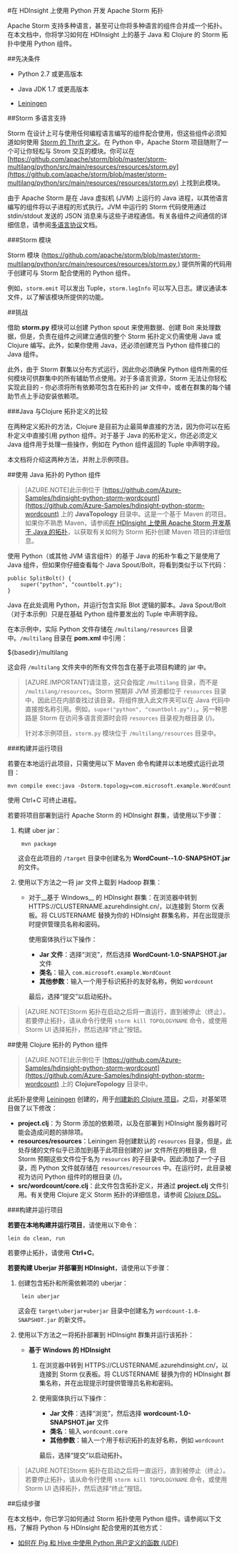 <properties
   pageTitle="在 HDinsight 上的 Storm 拓扑中使用 Python 组件 | Windows Azure"
   description="了解如何在 Azure HDInsight 上的 Apache Storm 中使用 Python 组件。你将学习如何通过基于 Java 和 Clojure 的 Storm 拓扑使用 Python 组件。"
   services="hdinsight"
   documentationCenter=""
   authors="Blackmist"
   manager="paulettm"
   editor="cgronlun"/>

<tags
	ms.service="hdinsight"
	ms.date="12/04/2015"
	wacn.date="02/17/2016"/>

#在 HDInsight 上使用 Python 开发 Apache Storm 拓扑

Apache Storm 支持多种语言，甚至可让你将多种语言的组件合并成一个拓扑。在本文档中，你将学习如何在 HDInsight 上的基于 Java 和 Clojure 的 Storm 拓扑中使用 Python 组件。

##先决条件

* Python 2.7 或更高版本

* Java JDK 1.7 或更高版本

* [Leiningen](http://leiningen.org/)

##Storm 多语言支持

Storm 在设计上可与使用任何编程语言编写的组件配合使用，但这些组件必须知道如何使用 [Storm 的 Thrift 定义](https://github.com/apache/storm/blob/master/storm-core/src/storm.thrift)。在 Python 中，Apache Storm 项目随附了一个可让你轻松与 Strom 交互的模块。你可以在 [https://github.com/apache/storm/blob/master/storm-multilang/python/src/main/resources/resources/storm.py](https://github.com/apache/storm/blob/master/storm-multilang/python/src/main/resources/resources/storm.py) 上找到此模块。

由于 Apache Storm 是在 Java 虚拟机 (JVM) 上运行的 Java 进程，以其他语言编写的组件将以子进程的形式执行。JVM 中运行的 Storm 代码使用通过 stdin/stdout 发送的 JSON 消息来与这些子进程通信。有关各组件之间通信的详细信息，请参阅[多语言协议](https://storm.apache.org/documentation/Multilang-protocol.html)文档。

###Storm 模块

Storm 模块 (https://github.com/apache/storm/blob/master/storm-multilang/python/src/main/resources/resources/storm.py,) 提供所需的代码用于创建可与 Storm 配合使用的 Python 组件。

例如，`storm.emit` 可以发出 Tuple，`storm.logInfo` 可以写入日志。建议通读本文件，以了解该模块所提供的功能。

##挑战

借助 __storm.py__ 模块可以创建 Python spout 来使用数据、创建 Bolt 来处理数据，但是，负责在组件之间建立通信的整个 Storm 拓扑定义仍需使用 Java 或 Clojure 编写。此外，如果你使用 Java，还必须创建充当 Python 组件接口的 Java 组件。

此外，由于 Storm 群集以分布方式运行，因此你必须确保 Python 组件所需的任何模块可供群集中的所有辅助节点使用。对于多语言资源，Storm 无法让你轻松实现此目的 - 你必须将所有依赖项包含在拓扑的 jar 文件中，或者在群集的每个辅助节点上手动安装依赖项。

###Java 与Clojure 拓扑定义的比较

在两种定义拓扑的方法，Clojure 是目前为止最简单直接的方法，因为你可以在拓朴定义中直接引用 python 组件。对于基于 Java 的拓朴定义，你还必须定义 Java 组件用于处理一些操作，例如在 Python 组件返回的 Tuple 中声明字段。

本文档将介绍这两种方法，并附上示例项目。

##使用 Java 拓扑的 Python 组件

> [AZURE.NOTE]此示例位于 [https://github.com/Azure-Samples/hdinsight-python-storm-wordcount](https://github.com/Azure-Samples/hdinsight-python-storm-wordcount) 上的 __JavaTopology__ 目录中。这是一个基于 Maven 的项目。如果你不熟悉 Maven，请参阅[在 HDInsight 上使用 Apache Storm 开发基于 Java 的拓扑](/documentation/articles/hdinsight-storm-develop-java-topology)，以获取有关如何为 Storm 拓扑创建 Maven 项目的详细信息。

使用 Python（或其他 JVM 语言组件）的基于 Java 的拓朴乍看之下是使用了 Java 组件，但如果你仔细查看每个 Java Spout/Bolt，将看到类似于以下代码：

    public SplitBolt() {
        super("python", "countbolt.py");
    }

Java 在此处调用 Python，并运行包含实际 Blot 逻辑的脚本。Java Spout/Bolt（对于本示例）只是在基础 Python 组件要发出的 Tuple 中声明字段。

在本示例中，实际 Python 文件存储在 `/multilang/resources` 目录中。`/multilang` 目录在 __pom.xml__ 中引用：

<resources>
    <resource>
        <!-- Where the Python bits are kept -->
        <directory>${basedir}/multilang</directory>
    </resource>
</resources>

这会将 `/multilang` 文件夹中的所有文件包含在基于此项目构建的 jar 中。

> [AZURE.IMPORTANT]请注意，这只会指定 `/multilang` 目录，而不是 `/multilang/resources`。Storm 预期非 JVM 资源都位于 `resources` 目录中，因此已在内部查找过该目录。将组件放入此文件夹可以在 Java 代码中直接按名称引用。例如，`super("python", "countbolt.py");`。另一种思路是 Storm 在访问多语言资源时会将 `resources` 目录视为根目录 (/)。
>
> 针对本示例项目，`storm.py` 模块位于 `/multilang/resources` 目录中。

###构建并运行项目

若要在本地运行此项目，只需使用以下 Maven 命令构建并以本地模式运行此项目：

    mvn compile exec:java -Dstorm.topology=com.microsoft.example.WordCount

使用 Ctrl+C 可终止进程。

若要将项目部署到运行 Apache Storm 的 HDInsight 群集，请使用以下步骤：

1. 构建 uber jar：

        mvn package

    这会在此项目的 `/target` 目录中创建名为 __WordCount--1.0-SNAPSHOT.jar__ 的文件。

2. 使用以下方法之一将 jar 文件上载到 Hadoop 群集：

    * 对于__基于 Windows__ 的 HDInsight 群集：在浏览器中转到 HTTPS://CLUSTERNAME.azurehdinsight.cn/，以连接到 Storm 仪表板。将 CLUSTERNAME 替换为你的 HDInsight 群集名称，并在出现提示时提供管理员名称和密码。

        使用窗体执行以下操作：

        * __Jar 文件__：选择“浏览”，然后选择 __WordCount-1.0-SNAPSHOT.jar__ 文件
        * __类名__：输入 `com.microsoft.example.WordCount`
        * __其他参数__：输入一个用于标识拓扑的友好名称，例如 `wordcount`

        最后，选择“提交”以启动拓扑。

> [AZURE.NOTE]Storm 拓扑在启动之后将一直运行，直到被停止（终止）。 若要停止拓扑，请从命令行使用 `storm kill TOPOLOGYNAME` 命令，或使用 Storm UI 选择拓扑，然后选择“终止”按钮。

##使用 Clojure 拓扑的 Python 组件

> [AZURE.NOTE]此示例位于 [https://github.com/Azure-Samples/hdinsight-python-storm-wordcount](https://github.com/Azure-Samples/hdinsight-python-storm-wordcount) 上的 __ClojureTopology__ 目录中。

此拓扑是使用 [Leiningen](http://leiningen.org) 创建的，用于[创建新的 Clojure 项目](https://github.com/technomancy/leiningen/blob/stable/doc/TUTORIAL.md#creating-a-project)。之后，对基架项目做了以下修改：

* __project.clj__：为 Storm 添加的依赖项，以及在部署到 HDInsight 服务器时可能会造成问题的排除项。
* __resources/resources__：Leiningen 将创建默认的 `resources` 目录，但是，此处存储的文件似乎已添加到基于此项目创建的 jar 文件所在的根目录，但 Storm 预期这些文件位于名为 `resources` 的子目录中。因此添加了一个子目录，而 Python 文件就存储在 `resources/resources` 中。在运行时，此目录被视为访问 Python 组件时的根目录 (/)。
* __src/wordcount/core.clj__：此文件包含拓扑定义，并通过 __project.clj__ 文件引用。有关使用 Clojure 定义 Storm 拓扑的详细信息，请参阅 [Clojure DSL](https://storm.apache.org/documentation/Clojure-DSL.html)。

###构建并运行项目

__若要在本地构建并运行项目__，请使用以下命令：

    lein do clean, run

若要停止拓扑，请使用 __Ctrl+C__。

__若要构建 Uberjar 并部署到 HDInsight__，请使用以下步骤：

1. 创建包含拓扑和所需依赖项的 uberjar：

        lein uberjar

    这会在 `target\uberjar+uberjar` 目录中创建名为 `wordcount-1.0-SNAPSHOT.jar` 的新文件。
    
2. 使用以下方法之一将拓扑部署到 HDInsight 群集并运行该拓扑：
    
    * __基于 Windows 的 HDInsight__
    
        1. 在浏览器中转到 HTTPS://CLUSTERNAME.azurehdinsight.cn/，以连接到 Storm 仪表板。将 CLUSTERNAME 替换为你的 HDInsight 群集名称，并在出现提示时提供管理员名称和密码。

        2. 使用窗体执行以下操作：

            * __Jar 文件__：选择“浏览”，然后选择 __wordcount-1.0-SNAPSHOT.jar__ 文件
            * __类名__：输入 `wordcount.core`
            * __其他参数__：输入一个用于标识拓扑的友好名称，例如 `wordcount`

            最后，选择“提交”以启动拓扑。

> [AZURE.NOTE]Storm 拓扑在启动之后将一直运行，直到被停止（终止）。 若要停止拓扑，请从命令行使用 `storm kill TOPOLOGYNAME` 命令，或使用 Storm UI 选择拓扑，然后选择“终止”按钮。

##后续步骤

在本文档中，你已学习如何通过 Storm 拓扑使用 Python 组件。请参阅以下文档，了解将 Python 与 HDInsight 配合使用的其他方式：

* [如何在 Pig 和 Hive 中使用 Python 用户定义的函数 (UDF)](/documentation/articles/hdinsight-python)

<!---HONumber=82-->